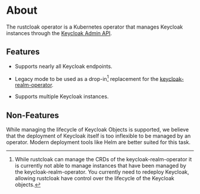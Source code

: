# About

The rustcloak operator is a Kubernetes operator that manages Keycloak instances 
through the [Keycloak Admin API][1].

## Features

* Supports nearly all Keycloak endpoints.

* Legacy mode to be used as a drop-in[^1] replacement for the [keycloak-realm-operator][2].

* Supports multiple Keycloak instances.

## Non-Features

While managing the lifecycle of Keycloak Objects is supported, we believe that the
deployment of Keycloak itself is too inflexible to be managed by an operator. Modern
deployment tools like Helm are better suited for this task.

[^1]: While rustcloak can manage the CRDs of the keycloak-realm-operator it is currently
      not able to manage instances that have been managed by the keycloak-realm-operator.
      You currently need to redeploy Keycloak, allowing rustcloak have control over the
      lifecycle of the Keycloak objects.

[1]: https://www.keycloak.org/docs-api/latest/rest-api/

[2]: https://github.com/keycloak/keycloak-realm-operator
